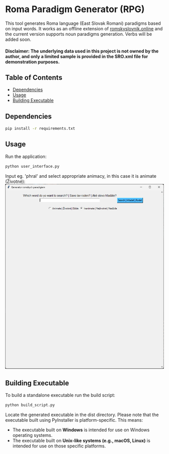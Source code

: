 # Roma Paradigm Generator (RPG)

This tool generates Roma language (East Slovak Romani) paradigms based on input words. It works as an offline extension of [romskyslovnik.online](https://romskyslovnik.online/) and the current version supports noun paradigms generation.
Verbs will be added soon.
#### Disclaimer: The underlying data used in this project is not owned by the author, and only a limited sample is provided in the SRO.xml file for demonstration purposes. 


## Table of Contents

- [Dependencies](#dependencies)
- [Usage](#usage)
- [Building Executable](#building-executable)


## Dependencies

```bash
pip install -r requirements.txt
```


## Usage

Run the application:

```bash
python user_interface.py
```
Input eg. 'phral' and select appropriate animacy, in this case it is animate (Životné):
![](documentation_images/RPG_UI.png)



## Building Executable
To build a standalone executable run the build script:
```bash
python build_script.py
```
Locate the generated executable in the dist directory. 
Please note that the executable built using PyInstaller is platform-specific. This means:

- The executable built on **Windows** is intended for use on Windows operating systems.
- The executable built on **Unix-like systems (e.g., macOS, Linux)** is intended for use on those specific platforms.
